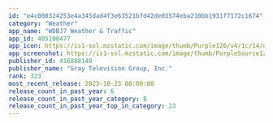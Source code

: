 ```yaml
---
id: "e4c008324253e4a345dad4f3e63521b7d42de03574eba210bb1931f7172c1674"
category: "Weather"
app_name: "WDBJ7 Weather & Traffic"
app_id: 405100477
app_icon: https://is1-ssl.mzstatic.com/image/thumb/Purple126/v4/1c/14/ee/1c14ee00-5764-2268-cac8-e8e027983d69/AppIcon-1x_U007emarketing-0-4-0-85-220.jpeg/1024x1024bb.png
app_screenshot: https://is1-ssl.mzstatic.com/image/thumb/PurpleSource124/v4/c9/9c/ab/c99cab0a-7eaa-7cc8-0513-af1fc0583eab/9624db08-36b5-429e-9864-6a32c6e34215_Simulator_Screen_Shot_-_iPhone_11_Pro_Max_-_2021-04-08_at_09.05.36.png/1242x2688bb.png
publisher_id: 416888140
publisher_name: "Gray Television Group, Inc."
rank: 323
most_recent_release: 2023-10-23 00:00:00
release_count_in_past_year: 6
release_count_in_past_year_category: 8
release_count_in_past_year_top_in_category: 23
---
```

